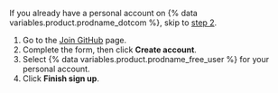 If you already have a personal account on {% data variables.product.prodname_dotcom %}, skip to [step 2](#step-2-create-the-enterprise-account).

1. Go to the [Join GitHub](https://github.com/join) page.
1. Complete the form, then click **Create account**.
1. Select {% data variables.product.prodname_free_user %} for your personal account.
1. Click **Finish sign up**.

